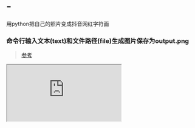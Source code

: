 # -
用python把自己的照片变成抖音网红字符画
### 命令行输入文本(text)和文件路径(file)生成图片保存为output.png
> [参考](https://www.bilibili.com/video/BV1mq4y1n7aE?spm_id_from=333.999.0.0 "『整活』用百万汉字拼一张彩色照片")
> 
> 
<iframe src="https://www.bilibili.com/video/BV1mq4y1n7aE?spm_id_from=333.999.0.0"></iframe>
